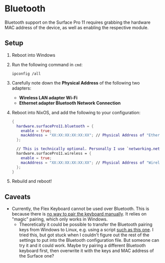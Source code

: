 # Bluetooth

Bluetooth support on the Surface Pro 11 requires grabbing the hardware MAC
address of the device, as well as enabling the respective module.


## Setup

1. Reboot into Windows

2. Run the following command in `cmd`:

   ```
   ipconfig /all
   ```

3. Carefully note down the **Physical Address** of the following two adapters:

   - **Wireless LAN adapter Wi-Fi**
   - **Ethernet adapter Bluetooth Network Connection**

4. Reboot into NixOS, and add the following to your configuration:

   ```nix
   {
     hardware.surfacePro11.bluetooth = {
       enable = true;
       macAddress = "XX:XX:XX:XX:XX:XX"; // Physical Address of "Ethernet adapter Bluetooth Network Connection"
     };

     // This is technically optional. Personally I use `networking.networkmanager.wifi.macAddress = "stable-ssid"` and have a random MAC addres per network. But I recommend setting it anyway.
     hardware.surfacePro11.wireless = {
       enable = true;
       macAddress = "XX:XX:XX:XX:XX:XX"; // Physical Address of "Wireless LAN adapter Wi-Fi"
     };
   }
   ```

5. Rebuild and reboot!


## Caveats

- Currently, the Flex Keyboard cannot be used over Bluetooth. This is because
  there is [no way to pair the keyboard manually][1]. It relies on "magic"
  pairing, which only works in Windows.
  - Theoretically it could be possible to transfer the Bluetooth pairing keys
    from Windows to Linux, e.g. using a script [such as this one][2]. I tried
    this, but got stuck when I couldn't figure out the rest of the settings to
    put into the Bluetooth configuration file. But someone can try it and it
    could work. Maybe try pairing a different Bluetooth keyboard first, then
    overwrite it with the keys and MAC address of the Surface one?


[1]: https://support.microsoft.com/en-us/surface/use-surface-pro-flex-keyboard-13566b78-8afe-493f-a7b8-ebc51efb6e20
[2]: https://github.com/nbanks/bluetooth-dualboot
